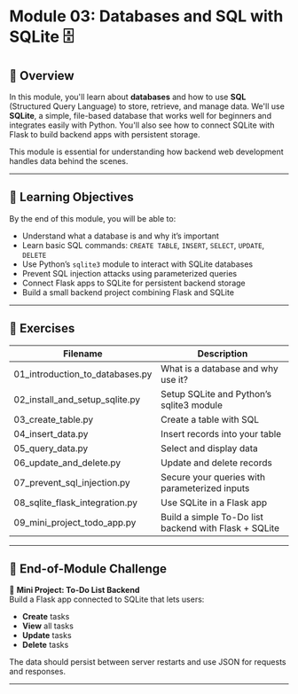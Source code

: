 # Module 03: Databases and SQL with SQLite 🗄️

## 🧠 Overview
In this module, you'll learn about **databases** and how to use **SQL** (Structured Query Language) to store, retrieve, and manage data. We'll use **SQLite**, a simple, file-based database that works well for beginners and integrates easily with Python. You'll also see how to connect SQLite with Flask to build backend apps with persistent storage.

This module is essential for understanding how backend web development handles data behind the scenes.

---

## 🎯 Learning Objectives

By the end of this module, you will be able to:

- Understand what a database is and why it’s important  
- Learn basic SQL commands: `CREATE TABLE`, `INSERT`, `SELECT`, `UPDATE`, `DELETE`  
- Use Python’s `sqlite3` module to interact with SQLite databases  
- Prevent SQL injection attacks using parameterized queries  
- Connect Flask apps to SQLite for persistent backend storage  
- Build a small backend project combining Flask and SQLite  

---

## 🧩 Exercises

| Filename                      | Description                                           |
|------------------------------|-------------------------------------------------------|
| 01_introduction_to_databases.py | What is a database and why use it?                   |
| 02_install_and_setup_sqlite.py  | Setup SQLite and Python’s sqlite3 module             |
| 03_create_table.py             | Create a table with SQL                               |
| 04_insert_data.py              | Insert records into your table                        |
| 05_query_data.py               | Select and display data                               |
| 06_update_and_delete.py        | Update and delete records                             |
| 07_prevent_sql_injection.py    | Secure your queries with parameterized inputs         |
| 08_sqlite_flask_integration.py | Use SQLite in a Flask app                             |
| 09_mini_project_todo_app.py    | Build a simple To-Do list backend with Flask + SQLite |

---

## 🏁 End-of-Module Challenge

🎯 **Mini Project: To-Do List Backend**  
Build a Flask app connected to SQLite that lets users:  
- **Create** tasks  
- **View** all tasks  
- **Update** tasks  
- **Delete** tasks  

The data should persist between server restarts and use JSON for requests and responses.

---